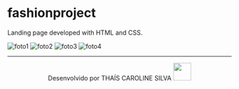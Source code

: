 # fashionproject
Landing page developed with HTML and CSS.

![foto1](https://user-images.githubusercontent.com/76595905/170382367-76b66bbe-28fb-4c86-977d-ff029d43c075.png)
![foto2](https://user-images.githubusercontent.com/76595905/170382371-29de064d-24a1-426a-83c9-e564064fc81e.png)
![foto3](https://user-images.githubusercontent.com/76595905/170382373-318c3054-6b6c-476d-aabe-d089bf5ea01d.png)
![foto4](https://user-images.githubusercontent.com/76595905/170382379-94ec72ee-9d7c-44e5-af18-31bdde28dc28.png)

---
<div align="center">
<!--Developed by-->Desenvolvido por THAÍS CAROLINE SILVA 
<img src="https://cdn-icons-png.flaticon.com/512/2618/2618497.png" height="40em"> 
</div>
